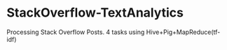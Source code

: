 # StackOverflow-TextAnalytics
Processing Stack Overflow Posts. 4 tasks using Hive+Pig+MapReduce(tf-idf)
